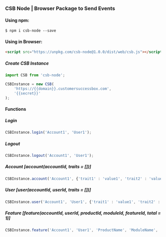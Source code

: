 ### CSB Node | Browser Package to Send Events

#### Using npm:
```shell script
$ npm i csb-node --save
```

#### Using in Browser:
```html
<script src="https://unpkg.com/csb-node@1.0.0/dist/web/csb.js"></script>
```

##### Create CSB Instance
```javascript
import CSB from 'csb-node';

CSBInstance = new CSB(
    'https://{{domain}}.customersuccessbox.com',
    '{{secret}}'
);
```

#### Functions
##### Login
```javascript
CSBInstance.login('Account1', 'User1');
```
##### Logout
```javascript
CSBInstance.logout('Account1', 'User1');
```
##### Account [account(accountId, traits = [])]
```javascript
CSBInstance.account('Account1', {'trait1' : 'value1', 'trait2' : 'value2', 'custom_Field' : 'custom_value'});
```
##### User [user(accountId, userId, traits = [])]
```javascript
CSBInstance.user('Account1', 'User1', {'trait1' : 'value1', 'trait2' : 'value2', 'custom_Field' : 'custom_value'});
```
##### Feature [feature(accountId, userId, productId, moduleId, featureId, total = 1)]
```javascript
CSBInstance.feature('Account1', 'User1', 'ProductName', 'ModuleName', 'FeatureName', 10);
```

